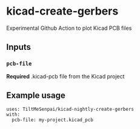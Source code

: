 # kicad-create-gerbers

Experimental Github Action to plot Kicad PCB files

## Inputs
### `pcb-file`
**Required** .kicad-pcb file from the Kicad project

## Example usage

```
uses: TiltMeSenpai/kicad-nightly-create-gerbers
with:
  pcb-file: my-project.kicad_pcb
```